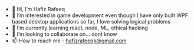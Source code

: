 - 👋 Hi, I’m Hafiz Rafeeq
- 👀 I’m interested in game development even though I have only built WPF based desktop applications so far, I love solving logical problems
- 🌱 I’m currently learning react, node, ML, ethical hacking
- 💞️ I’m looking to collaborate on... dont know
- 📫 How to reach me - hafizrafeeqk@gmail.com
<!---
hafizraf/hafizraf is a ✨ special ✨ repository because its `README.md` (this file) appears on your GitHub profile.
You can click the Preview link to take a look at your changes.
--->
